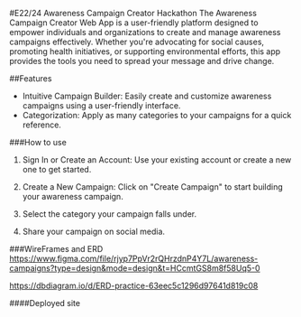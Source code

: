 #E22/24 Awareness Campaign Creator Hackathon
The Awareness Campaign Creator Web App is a user-friendly platform designed to empower individuals and organizations to create and manage awareness campaigns effectively. Whether you're advocating for social causes, promoting health initiatives, or supporting environmental efforts, this app provides the tools you need to spread your message and drive change.

##Features
- Intuitive Campaign Builder: Easily create and customize awareness campaigns using a user-friendly interface.
- Categorization: Apply as many categories to your campaigns for a quick reference.

###How to use
1. Sign In or Create an Account: Use your existing account or create a new one to get started.

2. Create a New Campaign: Click on "Create Campaign" to start building your awareness campaign.

3. Select the category your campaign falls under.

4. Share your campaign on social media.

###WireFrames and ERD 
https://www.figma.com/file/rjyp7PpVr2rQHrzdnP4Y7L/awareness-campaigns?type=design&mode=design&t=HCcmtGS8m8f58Uq5-0

https://dbdiagram.io/d/ERD-practice-63eec5c1296d97641d819c08

####Deployed site
